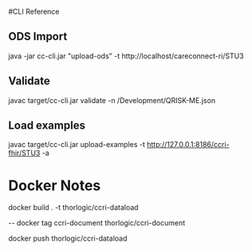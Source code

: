 #CLI Reference


## ODS Import

java -jar cc-cli.jar "upload-ods" -t http://localhost/careconnect-ri/STU3


## Validate

javac target/cc-cli.jar validate -n /Development/QRISK-ME.json

## Load examples

javac target/cc-cli.jar upload-examples -t http://127.0.0.1:8186/ccri-fhir/STU3 -a



# Docker Notes


docker build . -t thorlogic/ccri-dataload

-- docker tag ccri-document thorlogic/ccri-document

docker push thorlogic/ccri-dataload